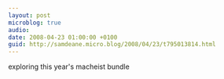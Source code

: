 ```yaml
---
layout: post
microblog: true
audio: 
date: 2008-04-23 01:00:00 +0100
guid: http://samdeane.micro.blog/2008/04/23/t795013814.html
---
```

exploring this year's macheist bundle
